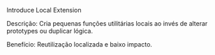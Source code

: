 Introduce Local Extension

Descrição: Cria pequenas funções utilitárias locais ao invés de alterar prototypes ou duplicar lógica.

Benefício: Reutilização localizada e baixo impacto.
